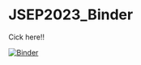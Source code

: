 # JSEP2023_Binder
Cick here!! 

[![Binder](https://mybinder.org/badge_logo.svg)](https://mybinder.org/v2/gh/annavalentine/JSEP2023_Binder/HEAD)
